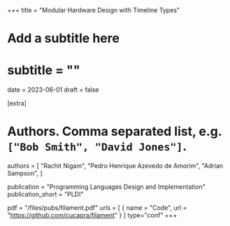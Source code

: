 +++
title = "Modular Hardware Design with Timeline Types"
# Add a subtitle here
# subtitle = ""
date = 2023-06-01
draft = false

[extra]
# Authors. Comma separated list, e.g. `["Bob Smith", "David Jones"]`.
authors = [
  "Rachit Nigam",
  "Pedro Henrique Azevedo de Amorim",
  "Adrian Sampson",
]

publication = "Programming Languages Design and Implementation"
publication_short = "PLDI"

pdf = "/files/pubs/filament.pdf"
urls = [
  { name = "Code", url = "https://github.com/cucapra/filament" }
]
type="conf"
+++
